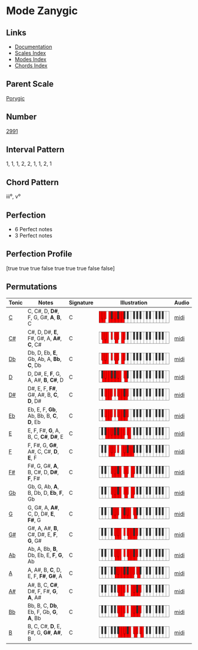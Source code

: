 # Mode Zanygic

## Links

- [Documentation](index.md)
- [Scales Index](Scales.md)
- [Modes Index](Modes.md)
- [Chords Index](Chords.md)

## Parent Scale

[Porygic](ScalePorygic.md)

## Number

[2991](https://ianring.com/musictheory/scales/2991)

## Interval Pattern

1, 1, 1, 2, 2, 1, 1, 2, 1

## Chord Pattern

iii⁰, v⁰

## Perfection

- 6 Perfect notes
- 3 Perfect notes

## Perfection Profile

[true true true false true true true false false]

## Permutations

| Tonic | Notes | Signature | Illustration | Audio |
|-------|-------|-----------|--------------|-------|
| [C](ModeCNaturalZanygic.md) | C, C#, D, **D#**, F, G, G#, **A**, **B**, C | C | ![CNaturalZanygic](ModeCNaturalZanygic.png) | [midi](https://github.com/edipermadi/music/blob/main/docs/ModeCNaturalZanygic.mid?raw=true) |
| [C#](ModeCSharpZanygic.md) | C#, D, D#, **E**, F#, G#, A, **A#**, **C**, C# | C | ![CSharpZanygic](ModeCSharpZanygic.png) | [midi](https://github.com/edipermadi/music/blob/main/docs/ModeCSharpZanygic.mid?raw=true) |
| [Db](ModeDFlatZanygic.md) | Db, D, Eb, **E**, Gb, Ab, A, **Bb**, **C**, Db | C | ![DFlatZanygic](ModeDFlatZanygic.png) | [midi](https://github.com/edipermadi/music/blob/main/docs/ModeDFlatZanygic.mid?raw=true) |
| [D](ModeDNaturalZanygic.md) | D, D#, E, **F**, G, A, A#, **B**, **C#**, D | C | ![DNaturalZanygic](ModeDNaturalZanygic.png) | [midi](https://github.com/edipermadi/music/blob/main/docs/ModeDNaturalZanygic.mid?raw=true) |
| [D#](ModeDSharpZanygic.md) | D#, E, F, **F#**, G#, A#, B, **C**, **D**, D# | C | ![DSharpZanygic](ModeDSharpZanygic.png) | [midi](https://github.com/edipermadi/music/blob/main/docs/ModeDSharpZanygic.mid?raw=true) |
| [Eb](ModeEFlatZanygic.md) | Eb, E, F, **Gb**, Ab, Bb, B, **C**, **D**, Eb | C | ![EFlatZanygic](ModeEFlatZanygic.png) | [midi](https://github.com/edipermadi/music/blob/main/docs/ModeEFlatZanygic.mid?raw=true) |
| [E](ModeENaturalZanygic.md) | E, F, F#, **G**, A, B, C, **C#**, **D#**, E | C | ![ENaturalZanygic](ModeENaturalZanygic.png) | [midi](https://github.com/edipermadi/music/blob/main/docs/ModeENaturalZanygic.mid?raw=true) |
| [F](ModeFNaturalZanygic.md) | F, F#, G, **G#**, A#, C, C#, **D**, **E**, F | C | ![FNaturalZanygic](ModeFNaturalZanygic.png) | [midi](https://github.com/edipermadi/music/blob/main/docs/ModeFNaturalZanygic.mid?raw=true) |
| [F#](ModeFSharpZanygic.md) | F#, G, G#, **A**, B, C#, D, **D#**, **F**, F# | C | ![FSharpZanygic](ModeFSharpZanygic.png) | [midi](https://github.com/edipermadi/music/blob/main/docs/ModeFSharpZanygic.mid?raw=true) |
| [Gb](ModeGFlatZanygic.md) | Gb, G, Ab, **A**, B, Db, D, **Eb**, **F**, Gb | C | ![GFlatZanygic](ModeGFlatZanygic.png) | [midi](https://github.com/edipermadi/music/blob/main/docs/ModeGFlatZanygic.mid?raw=true) |
| [G](ModeGNaturalZanygic.md) | G, G#, A, **A#**, C, D, D#, **E**, **F#**, G | C | ![GNaturalZanygic](ModeGNaturalZanygic.png) | [midi](https://github.com/edipermadi/music/blob/main/docs/ModeGNaturalZanygic.mid?raw=true) |
| [G#](ModeGSharpZanygic.md) | G#, A, A#, **B**, C#, D#, E, **F**, **G**, G# | C | ![GSharpZanygic](ModeGSharpZanygic.png) | [midi](https://github.com/edipermadi/music/blob/main/docs/ModeGSharpZanygic.mid?raw=true) |
| [Ab](ModeAFlatZanygic.md) | Ab, A, Bb, **B**, Db, Eb, E, **F**, **G**, Ab | C | ![AFlatZanygic](ModeAFlatZanygic.png) | [midi](https://github.com/edipermadi/music/blob/main/docs/ModeAFlatZanygic.mid?raw=true) |
| [A](ModeANaturalZanygic.md) | A, A#, B, **C**, D, E, F, **F#**, **G#**, A | C | ![ANaturalZanygic](ModeANaturalZanygic.png) | [midi](https://github.com/edipermadi/music/blob/main/docs/ModeANaturalZanygic.mid?raw=true) |
| [A#](ModeASharpZanygic.md) | A#, B, C, **C#**, D#, F, F#, **G**, **A**, A# | C | ![ASharpZanygic](ModeASharpZanygic.png) | [midi](https://github.com/edipermadi/music/blob/main/docs/ModeASharpZanygic.mid?raw=true) |
| [Bb](ModeBFlatZanygic.md) | Bb, B, C, **Db**, Eb, F, Gb, **G**, **A**, Bb | C | ![BFlatZanygic](ModeBFlatZanygic.png) | [midi](https://github.com/edipermadi/music/blob/main/docs/ModeBFlatZanygic.mid?raw=true) |
| [B](ModeBNaturalZanygic.md) | B, C, C#, **D**, E, F#, G, **G#**, **A#**, B | C | ![BNaturalZanygic](ModeBNaturalZanygic.png) | [midi](https://github.com/edipermadi/music/blob/main/docs/ModeBNaturalZanygic.mid?raw=true) |
